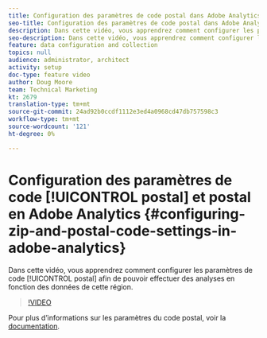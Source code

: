 ```yaml
---
title: Configuration des paramètres de code postal dans Adobe Analytics
seo-title: Configuration des paramètres de code postal dans Adobe Analytics
description: Dans cette vidéo, vous apprendrez comment configurer les paramètres de code postal afin de pouvoir effectuer des analyses en fonction des données de cette région.
seo-description: Dans cette vidéo, vous apprendrez comment configurer les paramètres de code postal afin de pouvoir effectuer des analyses en fonction des données de cette région.
feature: data configuration and collection
topics: null
audience: administrator, architect
activity: setup
doc-type: feature video
author: Doug Moore
team: Technical Marketing
kt: 2679
translation-type: tm+mt
source-git-commit: 24ad92b0ccdf1112e3ed4a0968cd47db757598c3
workflow-type: tm+mt
source-wordcount: '121'
ht-degree: 0%

---
```



# Configuration des paramètres de code [!UICONTROL postal] et postal en Adobe Analytics {#configuring-zip-and-postal-code-settings-in-adobe-analytics}

Dans cette vidéo, vous apprendrez comment configurer les paramètres de code [!UICONTROL postal] afin de pouvoir effectuer des analyses en fonction des données de cette région.

>[!VIDEO](https://video.tv.adobe.com/v/27051/?quality=12)

Pour plus d’informations sur les paramètres du code  postal, voir la [documentation](https://marketing.adobe.com/resources/help/en_US/reference/reports_zip.html).
